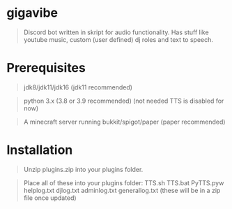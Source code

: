 # gigavibe
> Discord bot written in skript for audio functionality.
> Has stuff like youtube music, custom (user defined) dj roles and text to speech. 

# Prerequisites
> jdk8/jdk11/jdk16 
> (jdk11 recommended)

> python 3.x 
> (3.8 or 3.9 recommended)
(not needed TTS is disabled for now)

> A minecraft server running bukkit/spigot/paper
> (paper recommended)

# Installation
> Unzip plugins.zip into your plugins folder.

> Place all of these into your plugins folder:
TTS.sh
TTS.bat
PyTTS.pyw
helplog.txt
djlog.txt
adminlog.txt
generallog.txt
(these will be in a zip file once updated)

